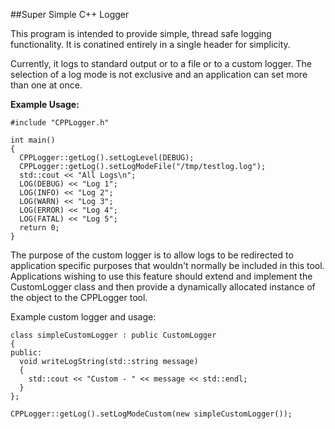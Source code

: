 ##Super Simple C++ Logger

This program is intended to provide simple, thread safe logging functionality. It is conatined entirely in a single header for simplicity.

Currently, it logs to standard output or to a file or to a custom logger. The selection of a log mode is not exclusive and an application can set more than one at once.

**Example Usage:**
```
#include "CPPLogger.h"

int main()
{
  CPPLogger::getLog().setLogLevel(DEBUG);
  CPPLogger::getLog().setLogModeFile("/tmp/testlog.log");
  std::cout << "All Logs\n";
  LOG(DEBUG) << "Log 1";
  LOG(INFO) << "Log 2";
  LOG(WARN) << "Log 3";
  LOG(ERROR) << "Log 4";
  LOG(FATAL) << "Log 5";
  return 0;
}

```

The purpose of the custom logger is to allow logs to be redirected to application specific purposes that wouldn't normally be included in this tool.
Applications wishing to use this feature should extend and implement the CustomLogger class and then provide a dynamically allocated instance of the object to the CPPLogger tool.

Example custom logger and usage:
```
class simpleCustomLogger : public CustomLogger
{
public:
  void writeLogString(std::string message)
  {
    std::cout << "Custom - " << message << std::endl;
  }
};

CPPLogger::getLog().setLogModeCustom(new simpleCustomLogger());
```

